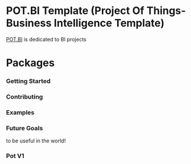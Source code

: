 # POT.BI Template (Project Of Things-Business Intelligence Template)

[POT.BI](https://zildot.com/frameworks/pot/bi) is dedicated to BI projects


# Packages

### Getting Started

### Contributing

### Examples

### Future Goals

to be useful in the world!

### Pot V1

